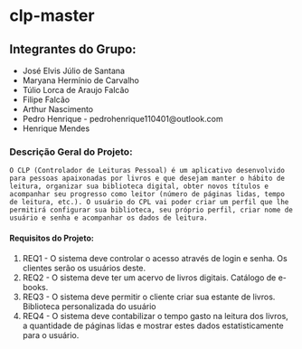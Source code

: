 # clp-master

## Integrantes do Grupo:

<ul>
    <li>José Elvis Júlio de Santana</li>
    <li>Maryana Hermínio de Carvalho</li>
    <li>Túlio Lorca de Araujo Falcão</li>
    <li>Filipe Falcão</li>
    <li>Arthur Nascimento</li>
    <li>Pedro Henrique - pedrohenrique110401@outlook.com</li>
    <li>Henrique Mendes</li>
</ul>

### Descrição Geral do Projeto:

    O CLP (Controlador de Leituras Pessoal) é um aplicativo desenvolvido para pessoas apaixonadas por livros e que desejam manter o hábito de leitura, organizar sua biblioteca digital, obter novos títulos e acompanhar seu progresso como leitor (número de páginas lidas, tempo de leitura, etc.). O usuário do CPL vai poder criar um perfil que lhe permitirá configurar sua biblioteca, seu próprio perfil, criar nome de usuário e senha e acompanhar os dados de leitura.

#### Requisitos do Projeto:


<ol>
    <li>REQ1 - O sistema deve controlar o acesso através de login e senha. Os clientes serão os usuários deste.</li>
    <li>REQ2 - O sistema deve ter um acervo de livros digitais. Catálogo de e-books.</li>
    <li>REQ3 - O sistema deve permitir o cliente criar sua estante de livros. Biblioteca personalizada do usuário</li>
    <li>REQ4 - O sistema deve contabilizar o tempo gasto na leitura dos livros, a quantidade de páginas lidas e mostrar estes dados estatisticamente para o usuário.</li>
</ol>

